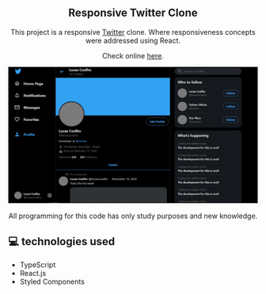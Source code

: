 <h2 align="center"> Responsive Twitter Clone </h2>

<p align="center">This project is a responsive <a href="http://twitter.com/" target="_blank" >Twitter</a> clone. Where responsiveness concepts were addressed using React.</p>

<p align="center">Check online <a href="https://silly-kare-66f02b.netlify.app/" target="_blank" >here</a>.</p>

![](https://github.com/lucascooelho/clone-twitter/blob/master/src/assets/images/clone-twitter.JPG)

<p align="center">All programming for this code has only study purposes and new knowledge.</p>


## <span>&#128187;</span> technologies used

- TypeScript
- React.js
- Styled Components


